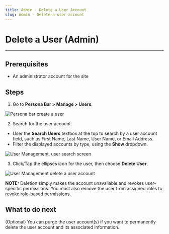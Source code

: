 ```yaml
---
title: Admin - Delete a User Account
slug: Admin - Delete-a-user-account
---
```


# Delete a User (Admin)

---
## Prerequisites
* An administrator account for the site

## Steps

1. Go to **Persona Bar > Manage > Users**.

 ![](/img/concepts/admin-create-a-user-pbar.png "Persona bar create a user")	

2. Search for the user account.

 * User the **Search Users** textbox at the top to search by a user account field, such as First Name, Last Name, User Name, or Email Address.
 * Filter the displayed accounts by type, using the **Show** dropdown.

 ![](/img/concepts/edit-user-search-users.png "User Management, user search screen")

3. Click/Tap the ellipses icon for the user, then choose **Delete User**.

 ![](/img/concepts/user-delete-user-account.png "User Management delete a user account")

 **NOTE:** Deletion simply makes the account unavailable and revokes user-specific permissions. You must also remove the user from assigned roles to revoke role-based permissions.

 ## What to do next ##
 (Optional) You can purge the user account(s) if you want to permanently delete the user account and its associated information.
 